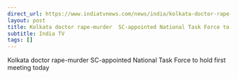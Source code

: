 ```yaml
---
direct_url: https://www.indiatvnews.com/news/india/kolkata-doctor-rape-murder-supreme-court-appointed-national-task-force-holds-first-meeting-ntf-latest-updates-2024-08-27-948881
layout: post
title: Kolkata doctor rape-murder  SC-appointed National Task Force to hold first meeting today
subtitle: India TV
tags: []
---
```


Kolkata doctor rape-murder  SC-appointed National Task Force to hold first meeting today
